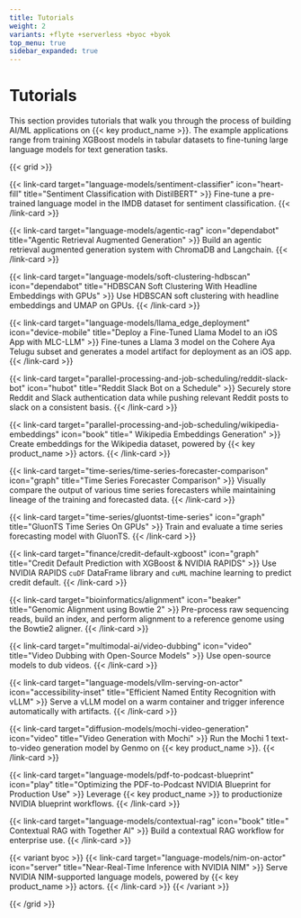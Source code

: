 ```yaml
---
title: Tutorials
weight: 2
variants: +flyte +serverless +byoc +byok
top_menu: true
sidebar_expanded: true
---
```


# Tutorials

This section provides tutorials that walk you through the process of building AI/ML applications on {{< key product_name >}}.
The example applications range from training XGBoost models in tabular datasets to fine-tuning large language models for text generation tasks.

{{< grid >}}

{{< link-card target="language-models/sentiment-classifier" icon="heart-fill" title="Sentiment Classification with DistilBERT" >}}
Fine-tune a pre-trained language model in the IMDB dataset for sentiment classification.
{{< /link-card >}}

{{< link-card target="language-models/agentic-rag" icon="dependabot" title="Agentic Retrieval Augmented Generation" >}}
Build an agentic retrieval augmented generation system with ChromaDB and Langchain.
{{< /link-card >}}

{{< link-card target="language-models/soft-clustering-hdbscan" icon="dependabot" title="HDBSCAN Soft Clustering With Headline Embeddings with GPUs" >}}
Use HDBSCAN soft clustering with headline embeddings and UMAP on GPUs.
{{< /link-card >}}

{{< link-card target="language-models/llama_edge_deployment" icon="device-mobile" title="Deploy a Fine-Tuned Llama Model to an iOS App with MLC-LLM" >}}
Fine-tunes a Llama 3 model on the Cohere Aya Telugu subset and generates a model artifact for deployment as an iOS app.
{{< /link-card >}}

{{< link-card target="parallel-processing-and-job-scheduling/reddit-slack-bot" icon="hubot" title="Reddit Slack Bot on a Schedule" >}}
Securely store Reddit and Slack authentication data while pushing relevant Reddit posts to slack on a consistent basis.
{{< /link-card >}}

{{< link-card target="parallel-processing-and-job-scheduling/wikipedia-embeddings" icon="book" title=" Wikipedia Embeddings Generation" >}}
Create embeddings for the Wikipedia dataset, powered by {{< key product_name >}} actors.
{{< /link-card >}}

{{< link-card target="time-series/time-series-forecaster-comparison" icon="graph" title="Time Series Forecaster Comparison" >}}
Visually compare the output of various time series forecasters while
maintaining lineage of the training and forecasted data.
{{< /link-card >}}

{{< link-card target="time-series/gluontst-time-series" icon="graph" title="GluonTS Time Series On GPUs" >}}
Train and evaluate a time series forecasting model with GluonTS.
{{< /link-card >}}

{{< link-card target="finance/credit-default-xgboost" icon="graph" title="Credit Default Prediction with XGBoost & NVIDIA RAPIDS" >}}
Use NVIDIA RAPIDS `cuDF` DataFrame library and `cuML` machine learning to predict credit default.
{{< /link-card >}}

{{< link-card target="bioinformatics/alignment" icon="beaker" title="Genomic Alignment using Bowtie 2" >}}
Pre-process raw sequencing reads, build an index, and perform alignment to a reference genome using the Bowtie2 aligner.
{{< /link-card >}}

{{< link-card target="multimodal-ai/video-dubbing" icon="video" title="Video Dubbing with Open-Source Models" >}}
Use open-source models to dub videos.
{{< /link-card >}}

{{< link-card target="language-models/vllm-serving-on-actor" icon="accessibility-inset" title="Efficient Named Entity Recognition with vLLM" >}}
Serve a vLLM model on a warm container and trigger inference automatically with artifacts.
{{< /link-card >}}

{{< link-card target="diffusion-models/mochi-video-generation" icon="video" title="Video Generation with Mochi" >}}
Run the Mochi 1 text-to-video generation model by Genmo on {{< key product_name >}}.
{{< /link-card >}}

{{< link-card target="language-models/pdf-to-podcast-blueprint" icon="play" title="Optimizing the PDF-to-Podcast NVIDIA Blueprint for Production Use" >}}
Leverage {{< key product_name >}} to productionize NVIDIA blueprint workflows.
{{< /link-card >}}

{{< link-card target="language-models/contextual-rag" icon="book" title=" Contextual RAG with Together AI" >}}
Build a contextual RAG workflow for enterprise use.
{{< /link-card >}}

{{< variant byoc >}}
{{< link-card target="language-models/nim-on-actor" icon="server" title="Near-Real-Time Inference with NVIDIA NIM" >}}
Serve NVIDIA NIM-supported language models, powered by {{< key product_name >}} actors.
{{< /link-card >}}
{{< /variant >}}

{{< /grid >}}
